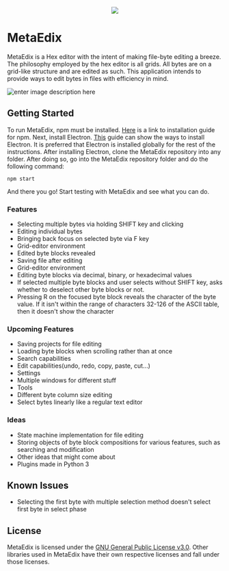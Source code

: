 <p align="center">
<img src="https://github.com/JohnPhilosopher/MetaEdix/blob/master/logo.png?raw=true"/>
</p>

# MetaEdix
MetaEdix is a Hex editor with the intent of making file-byte editing a breeze. The philosophy employed by the hex editor is all grids. All bytes are on a grid-like structure and are edited as such. This application intends to provide ways to edit bytes in files with efficiency in mind.

![enter image description here](https://raw.githubusercontent.com/JohnPhilosopher/MetaEdix/develop/MetaEdix.png)
## Getting Started
To run MetaEdix, npm must be installed. <a href="https://www.npmjs.com/get-npm" target="_blank">Here</a> is a link to installation guide for npm.
Next, install Electron. <a href="https://electronjs.org/docs/tutorial/installation" target="_blank">This</a> guide can show the ways to install Electron. It is preferred that Electron is installed globally for the rest of the instructions.
After installing Electron, clone the MetaEdix repository into any folder. After doing so, go into the MetaEdix repository folder and do the following command:
```
npm start
```
And there you go! Start testing with MetaEdix and see what you can do.

### Features
 - Selecting multiple bytes via holding SHIFT key and clicking
 - Editing individual bytes
 - Bringing back focus on selected byte via F key
 - Grid-editor environment
 - Edited byte blocks revealed
 - Saving file after editing
 - Grid-editor environment
 - Editing byte blocks via decimal, binary, or hexadecimal values
 - If selected multiple byte blocks and user selects without SHIFT key, asks whether to deselect other byte blocks or not.
 - Pressing R on the focused byte block reveals the character of the byte value. If it isn't within the range of characters 32-126 of the ASCII table, then it doesn't show the character
### Upcoming Features
 - Saving projects for file editing
 - Loading byte blocks when scrolling rather than at once
 - Search capabilities
 - Edit capabilities(undo, redo, copy, paste, cut...)
 - Settings
 - Multiple windows for different stuff
 - Tools
 - Different byte column size editing
 - Select bytes linearly like a regular text editor

### Ideas
 - State machine implementation for file editing
 - Storing objects of byte block compositions for various features, such as searching and modification
 - Other ideas that might come about
 - Plugins made in Python 3
## Known Issues
- Selecting the first byte with multiple selection method doesn't select first byte in select phase
## License
MetaEdix is licensed under the [GNU General Public License v3.0](https://github.com/JohnPhilosopher/MetaEdix/blob/master/LICENSE). 
Other libraries used in MetaEdix have their own respective licenses and fall under those licenses.
